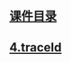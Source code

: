 ## [课件目录](https://github.com/jhq0113/yafr/blob/master/docs/index.md)

## [4.traceId](https://github.com/jhq0113/yafr/blob/master/docs/server/4.traceId.md)